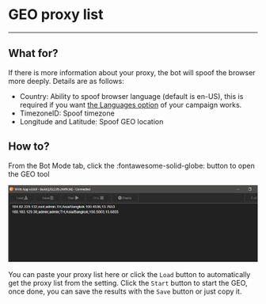 # GEO proxy list

---------

## What for?
If there is more information about your proxy, the bot will spoof the browser more deeply. Details are as follows:

* Country: Ability to spoof browser language (default is en-US), this is required if you want [the Languages option](manage-campaign.md) of your campaign works.
* TimezoneID: Spoof timezone
* Longitude and Latitude: Spoof GEO location

## How to?
From the Bot Mode tab, click the :fontawesome-solid-globe: button to open the GEO tool

![GEO tool](../../imgs/bot-geo.png)

You can paste your proxy list here or click the `Load` button to automatically get the proxy list from the setting. Click the `Start` button to start the GEO, once done, you can save the results with the `Save` button or just copy it.